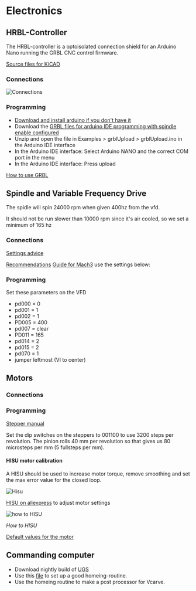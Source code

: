 # Electronics

## HRBL-Controller

The HRBL-controller is a optoisolated connection shield for an Arduino Nano running the GRBL CNC control firmware. 

[Source files for KiCAD](https://github.com/fellesverkstedet/fabricatable-machines/tree/master/hrbl-shield/nano)

### Connections

![Connections](https://github.com/fellesverkstedet/fabricatable-machines/raw/master/humphrey-large-format-cnc/humphrey_v3/img/electronics/hrbl_connections_all.JPG)

### Programming

* [Download and install arduino if you don't have it](https://www.arduino.cc/download_handler.php)
* Download the [GRBL files for arduino IDE programming with spindle enable configured](https://github.com/fellesverkstedet/fabricatable-machines/raw/master/humphrey-large-format-cnc/humphrey_v3/GRBL_Spindle_ENABLE.zip)
* Unzip and open the file in Examples > grblUpload > grblUpload.ino in the Arduino IDE interface
* In the Arduino IDE interface: Select Arduino NANO and the correct COM port in the menu
* In the Arduino IDE interface: Press upload

[How to use GRBL](https://github.com/gnea/grbl/wiki)

## Spindle and Variable Frequency Drive

The spidle will spin 24000 rpm when given 400hz from the vfd.

It should not be run slower than 10000 rpm since it's air cooled, so we set a minimum of 165 hz

### Connections

[Settings advice](https://www.cnczone.com/forums/spindles-vfd/346620-huanyang-vfd-spindle-accelerate-amp-decelerate-settings.html)

[Recommendations](http://www.woodworkforums.com/f170/tips-newbie-huanyang-vfd-users-96380)
[Guide for Mach3](http://www.kronosrobotics.com/hy02d223b-vfd-type-1/) use the settings below:

### Programming

Set these parameters on the VFD

* pd000 = 0 
* pd001 = 1 
* pd002 = 1
* PD005 = 400
* pd007 = clear
* PD011 = 165
* pd014 = 2
* pd015 = 2
* pd070 = 1
* jumper leftmost (VI to center)

## Motors

### Connections

### Programming

[Stepper manual](https://github.com/fellesverkstedet/fabricatable-machines/raw/master/hrbl-shield/dev_files/integrated_stepper/20160528161106_17875.pdf)

Set the dip switches on the steppers to 001100 to use  3200 steps per revolution.
The pinion rolls 40 mm per revolution so that gives us 80 microsteps per mm (5 fullsteps per mm).

#### HISU motor calibration

A HISU should be used to increase motor torque, remove smoothing and set the max error value for the closed loop.

![Hisu](https://github.com/fellesverkstedet/fabricatable-machines/raw/master/hrbl-shield/dev_files/integrated_stepper/6C3A13B4-B353-4DFC-950C-6E98B35EEC22.jpeg)

[HISU on aliexpress](https://www.aliexpress.com/item/HISU-for-Andriy-Kyrychenko/32805819281.html?spm=2114.search0104.3.1.6c2661d1JJVdOY&ws_ab_test=searchweb0_0,searchweb201602_3_10065_10068_10059_5015212_10696_100031_10084_10083_10103_5015812_451_452_10618_5015112_10307_5015912,searchweb201603_56,ppcSwitch_5&algo_expid=bcced743-392b-477b-ba84-0d559d9ffe03-0&algo_pvid=bcced743-392b-477b-ba84-0d559d9ffe03&priceBeautifyAB=0) to adjust motor settings

![how to HISU](https://github.com/fellesverkstedet/fabricatable-machines/raw/master/hrbl-shield/dev_files/integrated_stepper/HTB1.IttbURIWKJjSZFgq6zoxXXak.jpg)
 
 _How to HISU_
 
 [Default values for the motor](https://github.com/fellesverkstedet/fabricatable-machines/blob/master/hrbl-shield/dev_files/integrated_stepper/Default%20values.txt)

## Commanding computer

* Download nightly build of [UGS](https://winder.github.io/ugs_website/)
* Use this [file](https://github.com/fellesverkstedet/fabricatable-machines/blob/master/humphrey-large-format-cnc/humphrey_v2/Settings_backup/home%20and%20probe.gcode) to set up a good homeing-routine.
* Use the homeing routine to make a post processor for Vcarve.
